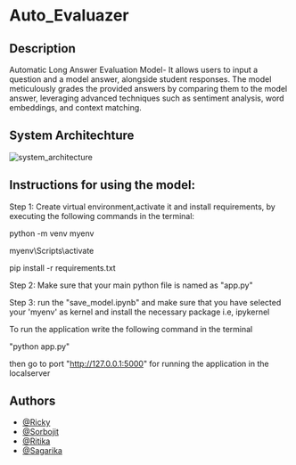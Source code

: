 # Auto_Evaluazer


## Description

Automatic Long Answer Evaluation Model- It allows users to input a question and a model answer, alongside  student responses. The model meticulously grades the provided answers by comparing them to the model answer, leveraging advanced techniques such as sentiment analysis, word embeddings, and context matching. 

## System Architechture

![system_architecture](https://github.com/Ricky2054/Auto_Evaluazer/assets/110713636/4bab9199-1627-4bf3-8346-fa3a18cfb7a0)



## Instructions for using the model:

Step 1:
Create virtual environment,activate it and install requirements, by executing the following commands in the terminal:

python -m venv myenv

myenv\Scripts\activate

pip install -r requirements.txt

Step 2:
Make sure that your main python file is named as "app.py"

Step 3:
run the "save_model.ipynb" and make sure that you have selected your 'myenv' as kernel and install the necessary package i.e, ipykernel 

To run the application write the following command in the terminal

"python app.py"

then go to port "http://127.0.0.1:5000" for running the application in the localserver





## Authors
- [@Ricky](https://github.com/Ricky2054)
- [@Sorbojit](https://github.com/33sorbojitmondal)
- [@Ritika](https://github.com/Ritika3004)
- [@Sagarika](https://github.com/Sagarika-02)

